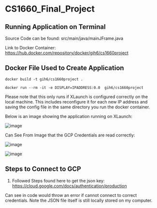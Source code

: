 # CS1660_Final_Project

## Running Application on Terminal

Source Code can be found: src/main/java/mainJFrame.java


Link to Docker Container: https://hub.docker.com/repository/docker/gih6/cs1660project 

## Docker File Used to Create Application

```
docker build -t gih6/cs1660project .
```

```
docker run --rm -it -e DISPLAY=IPADDRESS:0.0  gih6/cs1660project
```
Please note that this only runs if XLaunch is configured correctly on the local machine. This includes reconfigure it for each new IP address and saving the config file in the same directory you run the docker container.

Below is an image showing the application running on XLaunch: 

![image](https://user-images.githubusercontent.com/54678622/138188212-8fd4b4b1-c10a-4a7c-9021-20b24e8aefe9.png)

Can See From Image that the GCP Credentials are read correctly: 

![image](https://user-images.githubusercontent.com/54678622/138188874-a769617f-142b-468e-a556-bfa035b77d17.png)

![image](https://user-images.githubusercontent.com/54678622/138188919-11a54ec4-54c5-405c-b5ad-8c6642f807a3.png)


## Steps to Connect to GCP 

1. Followed Steps found here to get the json key: https://cloud.google.com/docs/authentication/production 

Can see in code would throw an error if cannot connect to correct credentials. Note the JSON file itself is still locally stored on my computer.


